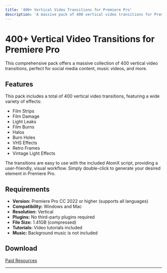 ```yaml
---
title: '400+ Vertical Video Transitions for Premiere Pro'
description: 'A massive pack of 400 vertical video transitions for Premiere Pro, including film damage, light leaks, VHS effects, and more. Easy to use with the AtomX script.'
---
```


# 400+ Vertical Video Transitions for Premiere Pro

This comprehensive pack offers a massive collection of 400 vertical video transitions, perfect for social media content, music videos, and more.

## Features

This pack includes a total of 400 vertical video transitions, featuring a wide variety of effects:

*   Film Strips
*   Film Damage
*   Light Leaks
*   Film Burns
*   Halos
*   Burn Holes
*   VHS Effects
*   Retro Frames
*   Vintage Light Effects

The transitions are easy to use with the included AtomX script, providing a user-friendly, visual workflow. Simply double-click to generate your desired element in Premiere Pro.

## Requirements

*   **Version:** Premiere Pro CC 2022 or higher (supports all languages)
*   **Compatibility:** Windows and Mac
*   **Resolution:** Vertical
*   **Plugins:** No third-party plugins required
*   **File Size:** 1.41GB (compressed)
*   **Tutorials:** Video tutorials included
*   **Music:** Background music is not included

## Download

[Paid Resources](https://wa.me/8613237610083)

---